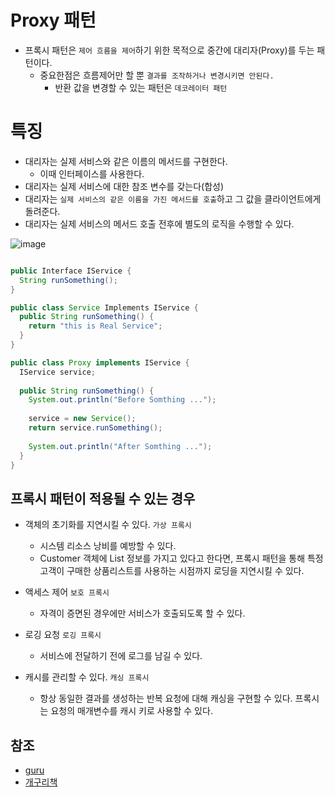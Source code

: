 # Proxy 패턴

- 프록시 패턴은 `제어 흐름을 제어`하기 위한 목적으로 중간에 대리자(Proxy)를 두는 패턴이다.
  - 중요한점은 흐름제어만 할 뿐 `결과를 조작하거나 변경시키면 안된다.`
    - 반환 값을 변경할 수 있는 패턴은 `데코레이터 패턴`

# 특징
- 대리자는 실제 서비스와 같은 이름의 메서드를 구현한다.
  - 이때 인터페이스를 사용한다.
- 대리자는 실제 서비스에 대한 참조 변수를 갖는다(합성)
- 대리자는 `실제 서비스의 같은 이름을 가진 메서드를 호출`하고 그 값을 클라이언트에게 돌려준다.
- 대리자는 실제 서비스의 메서드 호출 전후에 별도의 로직을 수행할 수 있다.

![image](https://user-images.githubusercontent.com/26343023/166925735-4a9f032b-96d0-4002-b089-d50a5cb1e357.png)


``` java

public Interface IService {
  String runSomething();
}

public class Service Implements IService {
  public String runSomething() {
    return "this is Real Service";
  }
}

public class Proxy implements IService {
  IService service;
  
  public String runSomething() {
    System.out.println("Before Somthing ...");
    
    service = new Service();
    return service.runSomething();
    
    System.out.println("After Somthing ...");
  }
}

```


## 프록시 패턴이 적용될 수 있는 경우

- 객체의 초기화를 지연시킬 수 있다. `가상 프록시`
  - 시스템 리소스 낭비를 예방할 수 있다.
  - Customer 객체에 List<Product> 정보를 가지고 있다고 한다면, 프록시 패턴을 통해 특정 고객이 구매한 상품리스트를 사용하는 시점까지 로딩을 지연시킬 수 있다.
  
- 액세스 제어 `보호 프록시`
  - 자격이 증면된 경우에만 서비스가 호출되도록 할 수 있다.
  
- 로깅 요청 `로깅 프록시`
  - 서비스에 전달하기 전에 로그를 남길 수 있다.
  
- 캐시를 관리할 수 있다. `캐싱 프록시`
  - 항상 동일한 결과를 생성하는 반복 요청에 대해 캐싱을 구현할 수 있다. 프록시는 요청의 매개변수를 캐시 키로 사용할 수 있다.
  
## 참조
  
- [guru](https://refactoring.guru/design-patterns/proxy)
- [개구리책](http://www.yes24.com/Product/Goods/17350624)
